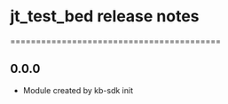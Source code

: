 # jt_test_bed release notes
=========================================

0.0.0
-----
* Module created by kb-sdk init
